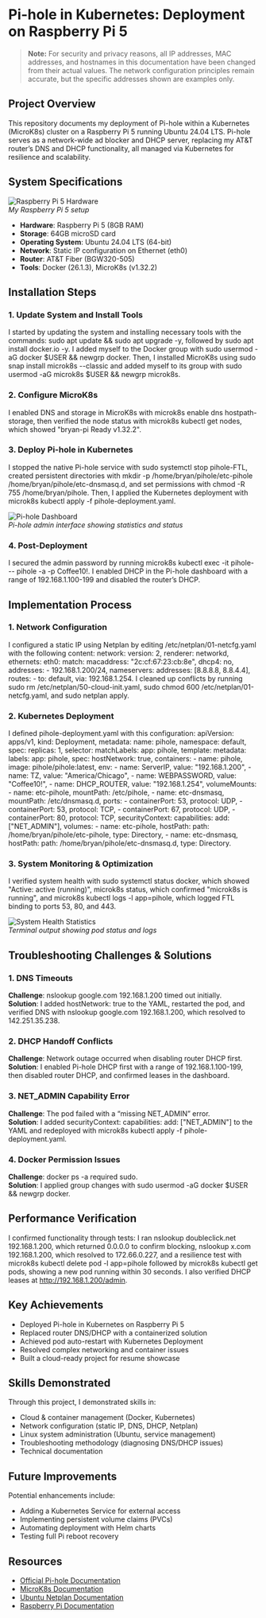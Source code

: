 # Pi-hole in Kubernetes: Deployment on Raspberry Pi 5

> **Note:** For security and privacy reasons, all IP addresses, MAC addresses, and hostnames in this documentation have been changed from their actual values. The network configuration principles remain accurate, but the specific addresses shown are examples only.

## Project Overview

This repository documents my deployment of Pi-hole within a Kubernetes (MicroK8s) cluster on a Raspberry Pi 5 running Ubuntu 24.04 LTS. Pi-hole serves as a network-wide ad blocker and DHCP server, replacing my AT&T router’s DNS and DHCP functionality, all managed via Kubernetes for resilience and scalability.

## System Specifications

![Raspberry Pi 5 Hardware](images/kubepi5physical.JPG)  
*My Raspberry Pi 5 setup*

- **Hardware**: Raspberry Pi 5 (8GB RAM)  
- **Storage**: 64GB microSD card  
- **Operating System**: Ubuntu 24.04 LTS (64-bit)  
- **Network**: Static IP configuration on Ethernet (eth0)  
- **Router**: AT&T Fiber (BGW320-505)  
- **Tools**: Docker (26.1.3), MicroK8s (v1.32.2)

## Installation Steps

### 1. Update System and Install Tools

I started by updating the system and installing necessary tools with the commands: sudo apt update && sudo apt upgrade -y, followed by sudo apt install docker.io -y. I added myself to the Docker group with sudo usermod -aG docker $USER && newgrp docker. Then, I installed MicroK8s using sudo snap install microk8s --classic and added myself to its group with sudo usermod -aG microk8s $USER && newgrp microk8s.

### 2. Configure MicroK8s

I enabled DNS and storage in MicroK8s with microk8s enable dns hostpath-storage, then verified the node status with microk8s kubectl get nodes, which showed "bryan-pi Ready <none> <age> v1.32.2".

### 3. Deploy Pi-hole in Kubernetes

I stopped the native Pi-hole service with sudo systemctl stop pihole-FTL, created persistent directories with mkdir -p /home/bryan/pihole/etc-pihole /home/bryan/pihole/etc-dnsmasq.d, and set permissions with chmod -R 755 /home/bryan/pihole. Then, I applied the Kubernetes deployment with microk8s kubectl apply -f pihole-deployment.yaml.

![Pi-hole Dashboard](images/kubepiholedash.png)  
*Pi-hole admin interface showing statistics and status*

### 4. Post-Deployment

I secured the admin password by running microk8s kubectl exec -it pihole-<pod-name> -- pihole -a -p Coffee10!. I enabled DHCP in the Pi-hole dashboard with a range of 192.168.1.100-199 and disabled the router’s DHCP.

## Implementation Process

### 1. Network Configuration

I configured a static IP using Netplan by editing /etc/netplan/01-netcfg.yaml with the following content: network: version: 2, renderer: networkd, ethernets: eth0: match: macaddress: "2c:cf:67:23:cb:8e", dhcp4: no, addresses: - 192.168.1.200/24, nameservers: addresses: [8.8.8.8, 8.8.4.4], routes: - to: default, via: 192.168.1.254. I cleaned up conflicts by running sudo rm /etc/netplan/50-cloud-init.yaml, sudo chmod 600 /etc/netplan/01-netcfg.yaml, and sudo netplan apply.

### 2. Kubernetes Deployment

I defined pihole-deployment.yaml with this configuration: apiVersion: apps/v1, kind: Deployment, metadata: name: pihole, namespace: default, spec: replicas: 1, selector: matchLabels: app: pihole, template: metadata: labels: app: pihole, spec: hostNetwork: true, containers: - name: pihole, image: pihole/pihole:latest, env: - name: ServerIP, value: "192.168.1.200", - name: TZ, value: "America/Chicago", - name: WEBPASSWORD, value: "Coffee10!", - name: DHCP_ROUTER, value: "192.168.1.254", volumeMounts: - name: etc-pihole, mountPath: /etc/pihole, - name: etc-dnsmasq, mountPath: /etc/dnsmasq.d, ports: - containerPort: 53, protocol: UDP, - containerPort: 53, protocol: TCP, - containerPort: 67, protocol: UDP, - containerPort: 80, protocol: TCP, securityContext: capabilities: add: ["NET_ADMIN"], volumes: - name: etc-pihole, hostPath: path: /home/bryan/pihole/etc-pihole, type: Directory, - name: etc-dnsmasq, hostPath: path: /home/bryan/pihole/etc-dnsmasq.d, type: Directory.

### 3. System Monitoring & Optimization

I verified system health with sudo systemctl status docker, which showed "Active: active (running)", microk8s status, which confirmed "microk8s is running", and microk8s kubectl logs -l app=pihole, which logged FTL binding to ports 53, 80, and 443.

![System Health Statistics](images/getpods.png)  
*Terminal output showing pod status and logs*

## Troubleshooting Challenges & Solutions

### 1. DNS Timeouts

**Challenge**: nslookup google.com 192.168.1.200 timed out initially.  
**Solution**: I added hostNetwork: true to the YAML, restarted the pod, and verified DNS with nslookup google.com 192.168.1.200, which resolved to 142.251.35.238.

### 2. DHCP Handoff Conflicts

**Challenge**: Network outage occurred when disabling router DHCP first.  
**Solution**: I enabled Pi-hole DHCP first with a range of 192.168.1.100-199, then disabled router DHCP, and confirmed leases in the dashboard.

### 3. NET_ADMIN Capability Error

**Challenge**: The pod failed with a “missing NET_ADMIN” error.  
**Solution**: I added securityContext: capabilities: add: ["NET_ADMIN"] to the YAML and redeployed with microk8s kubectl apply -f pihole-deployment.yaml.

### 4. Docker Permission Issues

**Challenge**: docker ps -a required sudo.  
**Solution**: I applied group changes with sudo usermod -aG docker $USER && newgrp docker.

## Performance Verification

I confirmed functionality through tests: I ran nslookup doubleclick.net 192.168.1.200, which returned 0.0.0.0 to confirm blocking, nslookup x.com 192.168.1.200, which resolved to 172.66.0.227, and a resilience test with microk8s kubectl delete pod -l app=pihole followed by microk8s kubectl get pods, showing a new pod running within 30 seconds. I also verified DHCP leases at http://192.168.1.200/admin.

## Key Achievements

- Deployed Pi-hole in Kubernetes on Raspberry Pi 5  
- Replaced router DNS/DHCP with a containerized solution  
- Achieved pod auto-restart with Kubernetes Deployment  
- Resolved complex networking and container issues  
- Built a cloud-ready project for resume showcase

## Skills Demonstrated

Through this project, I demonstrated skills in:  
- Cloud & container management (Docker, Kubernetes)  
- Network configuration (static IP, DNS, DHCP, Netplan)  
- Linux system administration (Ubuntu, service management)  
- Troubleshooting methodology (diagnosing DNS/DHCP issues)  
- Technical documentation

## Future Improvements

Potential enhancements include:  
- Adding a Kubernetes Service for external access  
- Implementing persistent volume claims (PVCs)  
- Automating deployment with Helm charts  
- Testing full Pi reboot recovery

## Resources

- [Official Pi-hole Documentation](https://docs.pi-hole.net/)  
- [MicroK8s Documentation](https://microk8s.io/docs)  
- [Ubuntu Netplan Documentation](https://netplan.readthedocs.io/en/latest/)  
- [Raspberry Pi Documentation](https://www.raspberrypi.com/documentation/)
